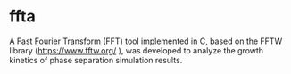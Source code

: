 # ffta
A Fast Fourier Transform (FFT) tool implemented in C, based on the FFTW library (https://www.fftw.org/ ), was developed to analyze the growth kinetics of phase separation simulation results.
